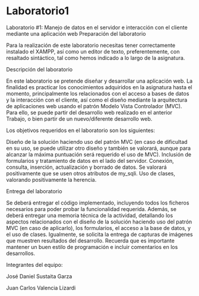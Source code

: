 # Laboratorio1
Laboratorio #1: Manejo de datos en el servidor e interacción con el cliente mediante una aplicación web 
Preparación del laboratorio

Para la realización de este laboratorio necesitas tener correctamente instalado el XAMPP, así como un editor de texto, preferentemente, con resaltado sintáctico, tal como hemos indicado a lo largo de la asignatura.

Descripción del laboratorio

En este laboratorio se pretende diseñar y desarrollar una aplicación web. La finalidad es practicar los conocimientos adquiridos en la asignatura hasta el momento, principalmente los relacionados con el acceso a bases de datos y la interacción con el cliente, así como el diseño mediante la arquitectura de aplicaciones web usando el patrón Modelo Vista Controlador (MVC). Para ello, se puede partir del desarrollo web realizado en el anterior Trabajo, o bien partir de un nuevo/diferente desarrollo web.

Los objetivos requeridos en el laboratorio son los siguientes:

Diseño de la solución haciendo uso del patrón MVC (en caso de dificultad en su uso, se puede utilizar otro diseño y también se valorará, aunque para alcanzar la máxima puntuación será requerido el uso de MVC).
Inclusión de formularios y tratamiento de datos en el lado del servidor.
Conexión, consulta, inserción, actualización y borrado de datos. Se valorará positivamente que se usen otros atributos de my_sqli.
Uso de clases, valorando positivamente la herencia.

Entrega del laboratorio


Se deberá entregar el código implementado, incluyendo todos los ficheros necesarios para poder probar la funcionalidad requerida. Además, se deberá entregar una memoria técnica de la actividad, detallando los aspectos relacionados con el diseño de la solución haciendo uso del patrón MVC (en caso de aplicarlo), los formularios, el acceso a la base de datos, y el uso de clases. Igualmente, se solicita la entrega de capturas de imágenes que muestren resultados del desarrollo. Recuerda que es importante mantener un buen estilo de programación e incluir comentarios en los desarrollos.


Integrantes del equipo:

José Daniel Sustaita Garza

Juan Carlos Valencia Lizardi
